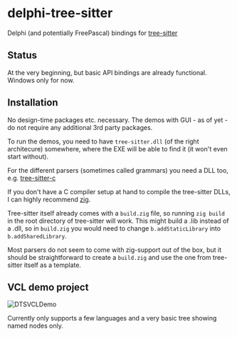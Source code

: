 # delphi-tree-sitter

Delphi (and potentially FreePascal) bindings for [tree-sitter][]

[tree-sitter]: https://github.com/tree-sitter/tree-sitter

## Status

At the very beginning, but basic API bindings are already functional. Windows only for now.

## Installation

No design-time packages etc. necessary. The demos with GUI - as of yet - do not require any additional 3rd party packages.

To run the demos, you need to have `tree-sitter.dll` (of the right architecure) somewhere, where the EXE will 
be able to find it (it won't even start without).

For the different parsers (sometimes called grammars) you need a DLL too, e.g. [tree-sitter-c][]

If you don't have a C compiler setup at hand to compile the tree-sitter DLLs, I can highly recommend [zig][]. 

Tree-sitter itself already comes with a `build.zig` file, so running `zig build` in the root directory of tree-sitter will work. 
This might build a .lib instead of a .dll, so in `build.zig` you would need to change `b.addStaticLibrary` into `b.addSharedLibrary`.

Most parsers do not seem to come with zig-support out of the box, but it should be straightforward to create a `build.zig` and use the one from tree-sitter itself as a template.

[tree-sitter-c]: https://github.com/tree-sitter/tree-sitter-c
[zig]: https://ziglang.org

## VCL demo project

![DTSVCLDemo](https://github.com/modersohn/delphi-tree-sitter/assets/44807458/89f4f4e2-b0e4-486e-86b5-a20ce3d93cd6)

Currently only supports a few languages and a very basic tree showing named nodes only.
